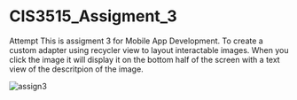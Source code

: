 # CIS3515_Assigment_3
Attempt
This is assigment 3 for Mobile App Development. To create a custom adapter using recycler view to layout interactable images. When you click the image it will display it on the 
bottom half of the screen with a text view of the descritpion of the image. 

![assign3](https://user-images.githubusercontent.com/55922609/135149396-24a3a4e2-3897-4e86-b753-e19801631067.PNG)
